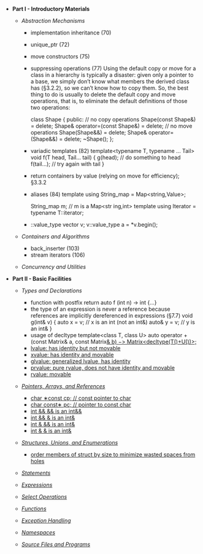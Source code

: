 - **Part I - Introductory Materials**
    - *Abstraction Mechanisms*
        - implementation inheritance (70)
        - unique_ptr (72)
        - move constructors (75)
        - suppressing operations (77)
            Using the default copy or move for a class in a hierarchy is typically a disaster: given only a pointer to a base, we simply don’t know what members the derived class has (§3.2.2), so we can’t know how to copy them. So, the best thing to do is usually to delete the default copy and move operations, that is, to eliminate the default definitions of those two operations:
        
            class Shape {
            public:
                // no copy operations
                Shape(const Shape&) = delete;
                Shape& operator=(const Shape&) = delete;
                // no move operations
                Shape(Shape&&) = delete;
                Shape& operator=(Shape&&) = delete;
                ~Shape();
            };
        - variadic templates (82)
            template<typename T, typename ... Tail>
            void f(T head, Tail... tail) {
                g(head); // do something to head
                f(tail...); // try again with tail
            }
        - return containers by value (relying on move for efficiency); §3.3.2
        - aliases (84)
            template<typename Value> using String_map = Map<string,Value>;
            
            String_map<int> m; // m is a Map<str ing,int>
            template<typename T> using Iterator<T> = typename T::iterator;
        - ::value_type
            vector <int> v;
            v::value_type a = *v.begin();

    - *Containers and Algorithms*
        - back_inserter (103)
        - stream iterators (106)

    - *Concurrency and Utilities*

- **Part II - Basic Facilities**
    - *Types and Declarations*
        - function with postfix return
            auto f (int n) -> int {...}
        - the type of an expression is never a reference because references are implicitly dereferenced in expressions (§7.7)
            void g(int& v) {
                auto x = v; // x is an int (not an int&)
                auto& y = v; // y is an int&
            }
        - usage of decltype
            template<class T, class U>
            auto operator + (const Matrix<T>& a, const Matrix<U>& b) −> Matrix<decltype(T()+U())>;
        - lvalue: has identity but not movable
        - xvalue: has identity and movable
        - glvalue: generalized lvalue, has identity
        - prvalue: pure rvalue, does not have identity and movable
        - rvalue: movable

    - *Pointers, Arrays, and References*
        - char ∗const cp; // const pointer to char
        - char const∗ pc; // pointer to const char       
        - int && && is an int&&
        - int &&  & is an int&
        - int  & && is an int&
        - int  &  & is an int&

    - *Structures, Unions, and Enumerations*
        - order members of struct by size to minimize wasted spaces from holes

    - *Statements*

    - *Expressions*

    - *Select Operations*

    - *Functions*

    - *Exception Handling*

    - *Namespaces*

    - *Source Files and Programs*

